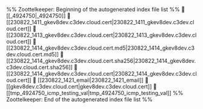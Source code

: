 %% Zoottelkeeper: Beginning of the autogenerated index file list  %%
📄 [[_4924750|_4924750]]
📄 [[230822_1411_gkev8dev.c3dev.cloud.cert|230822_1411_gkev8dev.c3dev.cloud.cert]]
📄 [[230822_1413_gkev8dev.c3dev.cloud.cert|230822_1413_gkev8dev.c3dev.cloud.cert]]
📄 [[230822_1414_gkev8dev.c3dev.cloud.cert.md5|230822_1414_gkev8dev.c3dev.cloud.cert.md5]]
📄 [[230822_1414_gkev8dev.c3dev.cloud.cert.sha256|230822_1414_gkev8dev.c3dev.cloud.cert.sha256]]
📄 [[230822_1414_gkev8dev.c3dev.cloud.cert|230822_1414_gkev8dev.c3dev.cloud.cert]]
📄 [[230822_1421_email|230822_1421_email]]
📄 [[gkev8dev.c3dev.cloud.cert|gkev8dev.c3dev.cloud.cert]]
📄 [[tmp_4924750_icmp_testing_val|tmp_4924750_icmp_testing_val]]
%% Zoottelkeeper: End of the autogenerated index file list  %%
